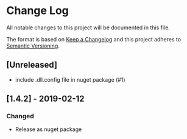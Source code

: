 # Change Log

All notable changes to this project will be documented in this file.

The format is based on [Keep a Changelog](http://keepachangelog.com/)
and this project adheres to [Semantic Versioning](http://semver.org/).

<!-- Available types of changes:
### Added
### Changed
### Fixed
### Deprecated
### Removed
### Security
-->

## [Unreleased]

- include .dll.config file in nuget package (#1)

## [1.4.2] - 2019-02-12

### Changed

- Release as nuget package
